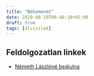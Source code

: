 ```yaml
---
title: "Békemenet"
date: 2020-08-10T00:48:10+02:00
draft: true
tags: [álcivilek]
---
```


## Feldolgozatlan linkek

- [Németh Lászlóné beájulna](https://hvg.hu/velemeny.nyuzsog/20130425_Nemeth_Laszlone_beajulna)

